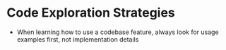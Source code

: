 # Code Exploration Strategies

- When learning how to use a codebase feature, always look for usage examples first, not implementation details
